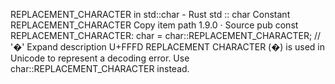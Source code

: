 REPLACEMENT_CHARACTER in std::char - Rust
std
::
char
Constant
REPLACEMENT_CHARACTER
Copy item path
1.9.0
·
Source
pub const REPLACEMENT_CHARACTER:
char
= char::REPLACEMENT_CHARACTER; // '�'
Expand description
U+FFFD REPLACEMENT CHARACTER
(�) is used in Unicode to represent a
decoding error. Use
char::REPLACEMENT_CHARACTER
instead.